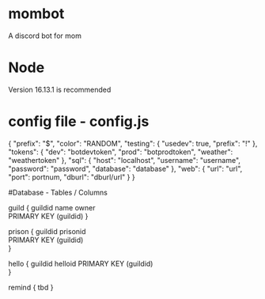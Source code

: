 # mombot

A discord bot for mom

# Node

Version 16.13.1 is recommended

# config file - config.js

{
"prefix": "$",
"color": "RANDOM",
"testing": {
"usedev": true,
"prefix": "!"
},
"tokens": {
"dev": "botdevtoken",
"prod": "botprodtoken",
"weather": "weathertoken"
},
"sql": {
"host": "localhost",
"username": "username",
"password": "password",
"database": "database"
},
"web": {
"url": "url",
"port": portnum,
"dburl": "dburl/url"
}
}

#Database - Tables / Columns

guild {
guildid
name
owner  
PRIMARY KEY (guildid)
}

prison {
guildid
prisonid  
PRIMARY KEY (guildid)  
}

hello {
guildid
helloid
PRIMARY KEY (guildid)  
}

remind {
tbd
}
